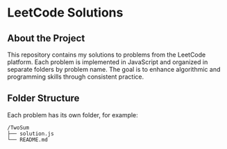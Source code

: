 # LeetCode Solutions

##  About the Project

This repository contains my solutions to problems from the LeetCode platform. Each problem is implemented in JavaScript and organized in separate folders by problem name. The goal is to enhance algorithmic and programming skills through consistent practice.

##  Folder Structure

Each problem has its own folder, for example:

```
/TwoSum
├── solution.js
└── README.md
```

